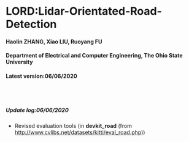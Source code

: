 # LORD:Lidar-Orientated-Road-Detection
#### Haolin ZHANG, Xiao LIU, Ruoyang FU
#### Department of Electrical and Computer Engineering, The Ohio State University
#### Latest version:06/06/2020
<br /><br />
##### Update log:06/06/2020
* Revised evaluation tools (in __devkit_road__ (from http://www.cvlibs.net/datasets/kitti/eval_road.php))



